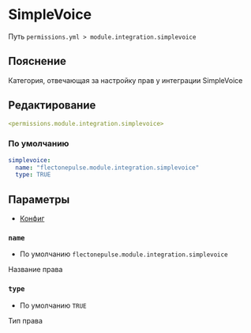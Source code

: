 # SimpleVoice
Путь `permissions.yml > module.integration.simplevoice`

## Пояснение
Категория, отвечающая за настройку прав у интеграции SimpleVoice

## Редактирование
```yaml
<permissions.module.integration.simplevoice>
```

### По умолчанию
```yaml
simplevoice:
  name: "flectonepulse.module.integration.simplevoice"
  type: TRUE
```

## Параметры

- [Конфиг](/ru/config/module/integration/simplevoice/)

### `name`
- По умолчанию `flectonepulse.module.integration.simplevoice`

Название права

### `type`
- По умолчанию `TRUE`

Тип права

<!--@include: @/ru/parts/permission.md-->

